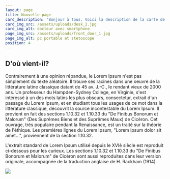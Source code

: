 ```yaml
---
layout: page
title: Nouvelle page
card_description: "Bonjour à tous. Voici la description de la carte de ma nouvelle page ! "
card_img_src: /assets/uploads/desk_2.jpg
card_img_alt: docteur avec smartphone
page_img_src: /assets/uploads/front_door_1.jpg
page_img_alt: pc portable et stetoscope
position: 4
---
```

## D'où vient-il?

Contrairement à une opinion répandue, le Lorem Ipsum n'est pas simplement du texte aléatoire. Il trouve ses racines dans une oeuvre de la littérature latine classique datant de 45 av. J.-C., le rendant vieux de 2000 ans. Un professeur du Hampden-Sydney College, en Virginie, s'est intéressé à un des mots latins les plus obscurs, consectetur, extrait d'un passage du Lorem Ipsum, et en étudiant tous les usages de ce mot dans la littérature classique, découvrit la source incontestable du Lorem Ipsum. Il provient en fait des sections 1.10.32 et 1.10.33 du "De Finibus Bonorum et Malorum" (Des Suprêmes Biens et des Suprêmes Maux) de Cicéron. Cet ouvrage, très populaire pendant la Renaissance, est un traité sur la théorie de l'éthique. Les premières lignes du Lorem Ipsum, "Lorem ipsum dolor sit amet...", proviennent de la section 1.10.32.

L'extrait standard de Lorem Ipsum utilisé depuis le XVIè siècle est reproduit ci-dessous pour les curieux. Les sections 1.10.32 et 1.10.33 du "De Finibus Bonorum et Malorum" de Cicéron sont aussi reproduites dans leur version originale, accompagnée de la traduction anglaise de H. Rackham (1914).



![](https://images.unsplash.com/photo-1559839734-2b71ea197ec2?ixlib=rb-1.2.1&ixid=MnwxMjA3fDB8MHxwaG90by1wYWdlfHx8fGVufDB8fHx8&auto=format&fit=crop&w=1470&q=80)